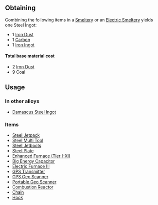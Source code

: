 
## Obtaining

Combining the following items in a [Smeltery](https://github.com/TheBusyBiscuit/Slimefun4/wiki/Smeltery) or an [Electric Smeltery](https://github.com/TheBusyBiscuit/Slimefun4/wiki/Electric-Smeltery) yields one Steel Ingot:

* 1 [Iron Dust](https://github.com/TheBusyBiscuit/Slimefun4/wiki/Iron-Dust)
* 1 [Carbon](https://github.com/TheBusyBiscuit/Slimefun4/wiki/Carbon)
* 1 [Iron Ingot](https://github.com/TheBusyBiscuit/Slimefun4/wiki/Iron-Ingot)

#### Total base material cost 

* 2 [Iron Dust](https://github.com/TheBusyBiscuit/Slimefun4/wiki/Iron-Dust)
* 9 Coal

## Usage

### In other alloys

* [Damascus Steel Ingot](https://github.com/TheBusyBiscuit/Slimefun4/wiki/Damascus-Steel-Ingot)

### Items

* [Steel Jetpack](https://github.com/TheBusyBiscuit/Slimefun4/wiki/Jetpacks)
* [Steel Multi Tool](https://github.com/TheBusyBiscuit/Slimefun4/wiki/Multi-Tools)
* [Steel Jetboots](https://github.com/TheBusyBiscuit/Slimefun4/wiki/Jetboots)
* [Steel Plate](https://github.com/TheBusyBiscuit/Slimefun4/wiki/Steel-Plate)
* [Enhanced Furnace (Tier I-XI)](https://github.com/TheBusyBiscuit/Slimefun4/wiki/Enhanced-Furnaces)
* [Big Energy Capacitor](https://github.com/TheBusyBiscuit/Slimefun4/wiki/Energy-Capacitors)
* [Electric Furnace III](https://github.com/TheBusyBiscuit/Slimefun4/wiki/Electric-Furnace)
* [GPS Transmitter](https://github.com/TheBusyBiscuit/Slimefun4/wiki/GPS-Transmitter)
* [GPS Geo Scanner](https://github.com/TheBusyBiscuit/Slimefun4/wiki/GPS-Geo-Scanner)
* [Portable Geo Scanner](https://github.com/TheBusyBiscuit/Slimefun4/wiki/Portable-Geo-Scanner)
* [Combustion Reactor](https://github.com/TheBusyBiscuit/Slimefun4/wiki/Combustion-Reactor)
* [Chain](https://github.com/TheBusyBiscuit/Slimefun4/wiki/Chain)
* [Hook](https://github.com/TheBusyBiscuit/Slimefun4/wiki/Hook)




